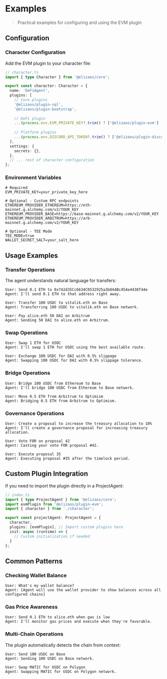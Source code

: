 # Examples

> Practical examples for configuring and using the EVM plugin

## Configuration

### Character Configuration

Add the EVM plugin to your character file:

```typescript
// character.ts
import { type Character } from '@elizaos/core';

export const character: Character = {
  name: 'DeFiAgent',
  plugins: [
    // Core plugins
    '@elizaos/plugin-sql',
    '@elizaos/plugin-bootstrap',
    
    // DeFi plugin
    ...(process.env.EVM_PRIVATE_KEY?.trim() ? ['@elizaos/plugin-evm'] : []),
    
    // Platform plugins
    ...(process.env.DISCORD_API_TOKEN?.trim() ? ['@elizaos/plugin-discord'] : []),
  ],
  settings: {
    secrets: {},
  },
  // ... rest of character configuration
};
```

### Environment Variables

```env
# Required
EVM_PRIVATE_KEY=your_private_key_here

# Optional - Custom RPC endpoints
ETHEREUM_PROVIDER_ETHEREUM=https://eth-mainnet.g.alchemy.com/v2/YOUR_KEY
ETHEREUM_PROVIDER_BASE=https://base-mainnet.g.alchemy.com/v2/YOUR_KEY
ETHEREUM_PROVIDER_ARBITRUM=https://arb-mainnet.g.alchemy.com/v2/YOUR_KEY

# Optional - TEE Mode
TEE_MODE=true
WALLET_SECRET_SALT=your_salt_here
```

## Usage Examples

### Transfer Operations

The agent understands natural language for transfers:

```
User: Send 0.1 ETH to 0x742d35Cc6634C0532925a3b844Bc454e4438f44e
Agent: I'll send 0.1 ETH to that address right away.

User: Transfer 100 USDC to vitalik.eth on Base
Agent: Transferring 100 USDC to vitalik.eth on Base network.

User: Pay alice.eth 50 DAI on Arbitrum
Agent: Sending 50 DAI to alice.eth on Arbitrum.
```

### Swap Operations

```
User: Swap 1 ETH for USDC
Agent: I'll swap 1 ETH for USDC using the best available route.

User: Exchange 100 USDC for DAI with 0.5% slippage
Agent: Swapping 100 USDC for DAI with 0.5% slippage tolerance.
```

### Bridge Operations

```
User: Bridge 100 USDC from Ethereum to Base
Agent: I'll bridge 100 USDC from Ethereum to Base network.

User: Move 0.5 ETH from Arbitrum to Optimism
Agent: Bridging 0.5 ETH from Arbitrum to Optimism.
```

### Governance Operations

```
User: Create a proposal to increase the treasury allocation to 10%
Agent: I'll create a governance proposal for increasing treasury allocation.

User: Vote FOR on proposal 42
Agent: Casting your vote FOR proposal #42.

User: Execute proposal 35
Agent: Executing proposal #35 after the timelock period.
```

## Custom Plugin Integration

If you need to import the plugin directly in a ProjectAgent:

```typescript
// index.ts
import { type ProjectAgent } from '@elizaos/core';
import evmPlugin from '@elizaos/plugin-evm';
import { character } from './character';

export const projectAgent: ProjectAgent = {
  character,
  plugins: [evmPlugin], // Import custom plugins here
  init: async (runtime) => {
    // Custom initialization if needed
  }
};
```

## Common Patterns

### Checking Wallet Balance

```
User: What's my wallet balance?
Agent: [Agent will use the wallet provider to show balances across all configured chains]
```

### Gas Price Awareness

```
User: Send 0.1 ETH to alice.eth when gas is low
Agent: I'll monitor gas prices and execute when they're favorable.
```

### Multi-Chain Operations

The plugin automatically detects the chain from context:

```
User: Send 100 USDC on Base
Agent: Sending 100 USDC on Base network.

User: Swap MATIC for USDC on Polygon
Agent: Swapping MATIC for USDC on Polygon network.
```
